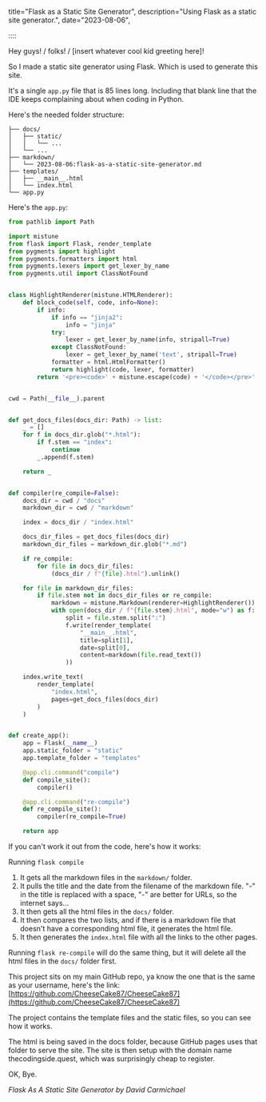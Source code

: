 title="Flask as a Static Site Generator",
description="Using Flask as a static site generator.",
date="2023-08-06",

::::

Hey guys! / folks! / [insert whatever cool kid greeting here]!

So I made a static site generator using Flask. Which is used to generate this site.

It's a single `app.py` file that is 85 lines long. Including that blank line that the IDE keeps complaining about when
coding in Python.

Here's the needed folder structure:

```text
├── docs/
│   ├── static/
│   │   └── ...
│   └── ...
├── markdown/
│   └── 2023-08-06:flask-as-a-static-site-generator.md
├── templates/
│   ├── __main__.html
│   └── index.html
└── app.py
```

Here's the `app.py`:

```python
from pathlib import Path

import mistune
from flask import Flask, render_template
from pygments import highlight
from pygments.formatters import html
from pygments.lexers import get_lexer_by_name
from pygments.util import ClassNotFound


class HighlightRenderer(mistune.HTMLRenderer):
    def block_code(self, code, info=None):
        if info:
            if info == "jinja2":
                info = "jinja"
            try:
                lexer = get_lexer_by_name(info, stripall=True)
            except ClassNotFound:
                lexer = get_lexer_by_name('text', stripall=True)
            formatter = html.HtmlFormatter()
            return highlight(code, lexer, formatter)
        return '<pre><code>' + mistune.escape(code) + '</code></pre>'


cwd = Path(__file__).parent


def get_docs_files(docs_dir: Path) -> list:
    _ = []
    for f in docs_dir.glob("*.html"):
        if f.stem == "index":
            continue
        _.append(f.stem)

    return _


def compiler(re_compile=False):
    docs_dir = cwd / "docs"
    markdown_dir = cwd / "markdown"

    index = docs_dir / "index.html"

    docs_dir_files = get_docs_files(docs_dir)
    markdown_dir_files = markdown_dir.glob("*.md")

    if re_compile:
        for file in docs_dir_files:
            (docs_dir / f"{file}.html").unlink()

    for file in markdown_dir_files:
        if file.stem not in docs_dir_files or re_compile:
            markdown = mistune.Markdown(renderer=HighlightRenderer())
            with open(docs_dir / f"{file.stem}.html", mode="w") as f:
                split = file.stem.split(":")
                f.write(render_template(
                    "__main__.html",
                    title=split[1],
                    date=split[0],
                    content=markdown(file.read_text())
                ))

    index.write_text(
        render_template(
            "index.html",
            pages=get_docs_files(docs_dir)
        )
    )


def create_app():
    app = Flask(__name__)
    app.static_folder = "static"
    app.template_folder = "templates"

    @app.cli.command("compile")
    def compile_site():
        compiler()

    @app.cli.command("re-compile")
    def re_compile_site():
        compiler(re_compile=True)

    return app
```

If you can't work it out from the code, here's how it works:

Running `flask compile`

1. It gets all the markdown files in the `markdown/` folder.
2. It pulls the title and the date from the filename of the markdown file. "-" in the title is replaced with a
   space, "-" are better for URLs, so the internet says...
3. It then gets all the html files in the `docs/` folder.
4. It then compares the two lists, and if there is a markdown file that doesn't have a corresponding html file, it
   generates the html file.
5. It then generates the `index.html` file with all the links to the other pages.

Running `flask re-compile` will do the same thing, but it will delete all the html files in the `docs/` folder first.

This project sits on my main GitHub repo, ya know the one that is the same as your username, here's the link:
[https://github.com/CheeseCake87/CheeseCake87](https://github.com/CheeseCake87/CheeseCake87)

The project contains the template files and the static files, so you can see how it works.

The html is being saved in the docs folder, because GitHub pages uses that folder to serve the site. The site is then
setup with the domain name thecodingside.quest, which was surprisingly cheap to register.

OK, Bye.

_Flask As A Static Site Generator by David Carmichael_
